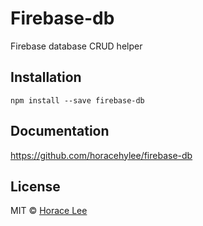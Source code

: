 # Firebase-db

Firebase database CRUD helper

## Installation

```
npm install --save firebase-db
```

## Documentation

https://github.com/horacehylee/firebase-db

## License

MIT © [Horace Lee](https://github.com/horacehylee)